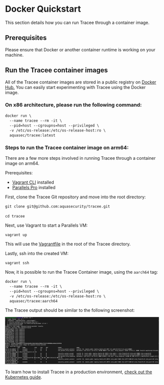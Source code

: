 # Docker Quickstart

This section details how you can run Tracee through a container image.

## Prerequisites

Please ensure that Docker or another container runtime is working on your machine. 
## Run the Tracee container images

All of the Tracee container images are stored in a public registry on [Docker Hub.](https://hub.docker.com/r/aquasec/tracee)
You can easily start experimenting with Tracee using the Docker image.

### On x86 architecture, please run the following command:

```console
docker run \
  --name tracee --rm -it \
  --pid=host --cgroupns=host --privileged \
  -v /etc/os-release:/etc/os-release-host:ro \
  aquasec/tracee:latest
```

### Steps to run the Tracee container image on arm64:

There are a few more steps involved in running Tracee through a container image on arm64.

Prerequisites:

* [Vagrant CLI](https://developer.hashicorp.com/vagrant/downloads) installed
* [Parallels Pro](https://www.parallels.com/uk/products/desktop/pro/) installed 

First, clone the Tracee Git repository and move into the root directory:
```console
git clone git@github.com:aquasecurity/tracee.git

cd tracee
```

Next, use Vagrant to start a Parallels VM:
```
vagrant up
```

This will use the [Vagrantfile](https://github.com/aquasecurity/tracee/blob/main/Vagrantfile) in the root of the Tracee directory.

Lastly, ssh into the created VM:
```console
vagrant ssh
```

Now, it is possible to run the Tracee Container image, using the `aarch64` tag:
```console
docker run \
  --name tracee --rm -it \
  --pid=host --cgroupns=host --privileged \
  -v /etc/os-release:/etc/os-release-host:ro \
  aquasec/tracee:aarch64
```

The Tracee output should be similar to the following screenshot:

![Tracee Container Image output in Vragrant on arm64](../images/docker-arm64.png)

To learn how to install Tracee in a production environment, [check out the Kubernetes guide](./kubernetes-quickstart).
